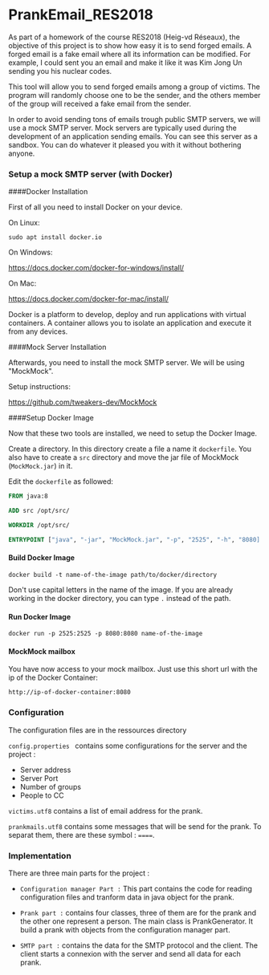 # PrankEmail_RES2018

As part of a homework of the course RES2018 (Heig-vd Réseaux), the objective of this project is to show how easy it is to send forged emails. A forged email is a fake email where all its information can be modified. For example, I could sent you an email and make it like it was Kim Jong Un sending you his nuclear codes.

This tool will allow you to send forged emails among a group of victims. The program will randomly choose one to be the sender, and the others member of the group will received a fake email from the sender.

In order to avoid sending tons of emails trough public SMTP servers, we will use a mock SMTP server. Mock servers are typically used during the development of an application sending emails. You can see this server as a sandbox. You can do whatever it pleased you with it without bothering anyone. 



### Setup a mock SMTP server (with Docker)

####Docker Installation

First of all you need to install Docker on your device. 

On Linux:

`sudo apt install docker.io`

On Windows:

https://docs.docker.com/docker-for-windows/install/

On Mac:

https://docs.docker.com/docker-for-mac/install/

Docker is a platform to develop, deploy and run applications with virtual containers. A container allows you to isolate an application and execute it from any devices. 



####Mock Server Installation

Afterwards, you need to install the mock SMTP server. We will be using "MockMock".

Setup instructions: 

https://github.com/tweakers-dev/MockMock



####Setup Docker Image

Now that these two tools are installed, we need to setup the Docker Image.

Create a directory. In this directory create a file a name it `dockerfile`. You also have to create a `src` directory and move the jar file of MockMock (`MockMock.jar`) in it.

Edit the `dockerfile` as followed: 

```dockerfile
FROM java:8

ADD src /opt/src/

WORKDIR /opt/src/

ENTRYPOINT ["java", "-jar", "MockMock.jar", "-p", "2525", "-h", "8080]

```



#### Build Docker Image

`docker build -t name-of-the-image path/to/docker/directory`

Don't use capital letters in the name of the image. If you are already working in the docker directory, you can type `.` instead of the path.



#### Run Docker Image

`docker run -p 2525:2525 -p 8080:8080 name-of-the-image`



#### MockMock mailbox

You have now access to your mock mailbox. Just use this short url with the ip of the Docker Container:

`http://ip-of-docker-container:8080`


### Configuration

The configuration files are in the ressources directory

`config.properties ` contains some configurations for the server and the project :

* Server address
* Server Port
* Number of groups
* People to CC

`victims.utf8` contains a list of email address for the prank.

`prankmails.utf8` contains some messages that will be send for the prank. To separat them, there are these symbol : `====`. 
 
 
### Implementation

There are three main parts for the project :

* `Configuration manager Part :` This part contains the code for reading configuration files and tranform data in java object for the prank. 

* `Prank part :` contains four classes, three of them are for the prank and the other one represent a person. The main class is PrankGenerator. It build a prank with objects from the configuration manager part.

* `SMTP part :` contains the data for the SMTP protocol and the client. The client starts a connexion with the server and send all data for each prank.


